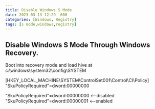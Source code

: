 ```yaml
---
title: Disable Windows S Mode
date: 2023-03-13 12:29 -600 
categories: [Windows, Registry]
tags: [s mode,windows,registry] 
---
```



## Disable Windows S Mode Through Windows Recovery.

Boot into recovery mode and load hive at
c:\windows\system32\config\SYSTEM

[HKEY_LOCAL_MACHINE\SYSTEM\ControlSet001\Control\CI\Policy]
"SkuPolicyRequired"=dword:00000000

"SkuPolicyRequired"=dword:00000000 <--disabled
"SkuPolicyRequired"=dword:00000001 <--enabled